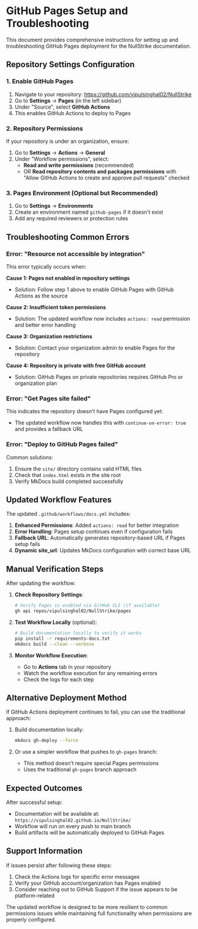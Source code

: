 # GitHub Pages Setup and Troubleshooting

This document provides comprehensive instructions for setting up and troubleshooting GitHub Pages deployment for the NullStrike documentation.

## Repository Settings Configuration

### 1. Enable GitHub Pages

1. Navigate to your repository: https://github.com/vipulsinghal02/NullStrike
2. Go to **Settings** → **Pages** (in the left sidebar)
3. Under "Source", select **GitHub Actions**
4. This enables GitHub Actions to deploy to Pages

### 2. Repository Permissions

If your repository is under an organization, ensure:

1. Go to **Settings** → **Actions** → **General**
2. Under "Workflow permissions", select:
   - **Read and write permissions** (recommended)
   - OR **Read repository contents and packages permissions** with "Allow GitHub Actions to create and approve pull requests" checked

### 3. Pages Environment (Optional but Recommended)

1. Go to **Settings** → **Environments**
2. Create an environment named `github-pages` if it doesn't exist
3. Add any required reviewers or protection rules

## Troubleshooting Common Errors

### Error: "Resource not accessible by integration"

This error typically occurs when:

**Cause 1: Pages not enabled in repository settings**
- Solution: Follow step 1 above to enable GitHub Pages with GitHub Actions as the source

**Cause 2: Insufficient token permissions**
- Solution: The updated workflow now includes `actions: read` permission and better error handling

**Cause 3: Organization restrictions**
- Solution: Contact your organization admin to enable Pages for the repository

**Cause 4: Repository is private with free GitHub account**
- Solution: GitHub Pages on private repositories requires GitHub Pro or organization plan

### Error: "Get Pages site failed"

This indicates the repository doesn't have Pages configured yet:
- The updated workflow now handles this with `continue-on-error: true` and provides a fallback URL

### Error: "Deploy to GitHub Pages failed"

Common solutions:
1. Ensure the `site/` directory contains valid HTML files
2. Check that `index.html` exists in the site root
3. Verify MkDocs build completed successfully

## Updated Workflow Features

The updated `.github/workflows/docs.yml` includes:

1. **Enhanced Permissions**: Added `actions: read` for better integration
2. **Error Handling**: Pages setup continues even if configuration fails
3. **Fallback URL**: Automatically generates repository-based URL if Pages setup fails
4. **Dynamic site_url**: Updates MkDocs configuration with correct base URL

## Manual Verification Steps

After updating the workflow:

1. **Check Repository Settings**:
   ```bash
   # Verify Pages is enabled via GitHub CLI (if available)
   gh api repos/vipulsinghal02/NullStrike/pages
   ```

2. **Test Workflow Locally** (optional):
   ```bash
   # Build documentation locally to verify it works
   pip install -r requirements-docs.txt
   mkdocs build --clean --verbose
   ```

3. **Monitor Workflow Execution**:
   - Go to **Actions** tab in your repository
   - Watch the workflow execution for any remaining errors
   - Check the logs for each step

## Alternative Deployment Method

If GitHub Actions deployment continues to fail, you can use the traditional approach:

1. Build documentation locally:
   ```bash
   mkdocs gh-deploy --force
   ```

2. Or use a simpler workflow that pushes to `gh-pages` branch:
   - This method doesn't require special Pages permissions
   - Uses the traditional `gh-pages` branch approach

## Expected Outcomes

After successful setup:
- Documentation will be available at: `https://vipulsinghal02.github.io/NullStrike/`
- Workflow will run on every push to main branch
- Build artifacts will be automatically deployed to GitHub Pages

## Support Information

If issues persist after following these steps:

1. Check the Actions logs for specific error messages
2. Verify your GitHub account/organization has Pages enabled
3. Consider reaching out to GitHub Support if the issue appears to be platform-related

The updated workflow is designed to be more resilient to common permissions issues while maintaining full functionality when permissions are properly configured.